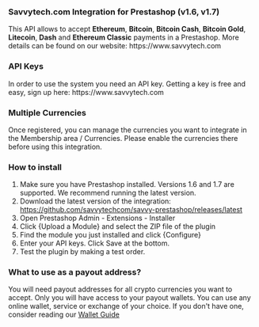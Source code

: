 <h3>Savvytech.com Integration for Prestashop (v1.6, v1.7)</h3>
This API allows to accept <b>Ethereum</b>, <b>Bitcoin</b>, <b>Bitcoin Cash</b>, <b>Bitcoin Gold</b>, <b>Litecoin</b>, <b>Dash</b> and <b>Ethereum Classic</b> payments in a Prestashop. More details can be found on our website: https://www.savvytech.com
<h3>API Keys</h3>
In order to use the system you need an API key. Getting a key is free and easy, sign up here:
https://www.savvytech.com
<h3>Multiple Currencies</h3>
Once registered, you can manage the currencies you want to integrate in the Membership area / Currencies. Please enable the currencies there before using this integration.
<h3>How to install</h3>

1. Make sure you have Prestashop installed. Versions 1.6 and 1.7 are supported. We recommend running the latest version.
2. Download the latest version of the integration: https://github.com/savvytechcom/savvy-prestashop/releases/latest
3. Open Prestashop Admin - Extensions - Installer
4. Click {Upload a Module} and select the ZIP file of the plugin
5. Find the module you just installed and click {Configure}
6. Enter your API keys. Click Save at the bottom.
7. Test the plugin by making a test order.

### What to use as a payout address?
You will need payout addresses for all crypto currencies you want to accept. Only you will have access to your payout wallets.
You can use any online wallet, service or exchange of your choice.
If you don't have one, consider reading our [Wallet Guide](https://www.savvytech.com/wallets)
